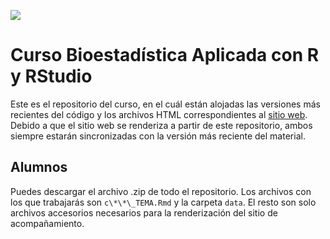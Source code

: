 ![](https://drplancton.com/wp-content/uploads/2020/12/LOGO-DR-PLANCTON_1-768x243.png)

# Curso Bioestadística Aplicada con R y RStudio

Este es el repositorio del curso, en el cuál están alojadas las versiones más recientes del código y los archivos HTML correspondientes al [sitio web](https://arturobell.github.io/Bioestadistica_R/). Debido a que el sitio web se renderiza a partir de este repositorio, ambos siempre estarán sincronizadas con la versión más reciente del material.

## Alumnos

Puedes descargar el archivo .zip de todo el repositorio. Los archivos con los que trabajarás son `c\*\*\_TEMA.Rmd` y la carpeta `data`. El resto son solo archivos accesorios necesarios para la renderización del sitio de acompañamiento.
